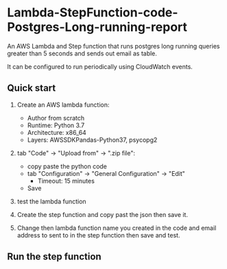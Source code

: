 # Lambda-StepFunction-code-Postgres-Long-running-report

An AWS Lambda and Step function that runs postgres long running queries greater than 5 seconds and sends out email as table.

It can be configured to run periodically using CloudWatch events.

## Quick start

1. Create an AWS lambda function:
    - Author from scratch
    - Runtime: Python 3.7
    - Architecture: x86_64
    - Layers: AWSSDKPandas-Python37, psycopg2
2. tab "Code" -> "Upload from" -> ".zip file":
    - copy paste the python code 
    - tab "Configuration" -> "General Configuration" -> "Edit"
        - Timeout: 15 minutes
    - Save
3. test the lambda function 

4. Create the step function and copy past the json then save it.

5. Change then lambda function name you created in the code and email address to sent to in the step function then save and test.

## Run the step function 
